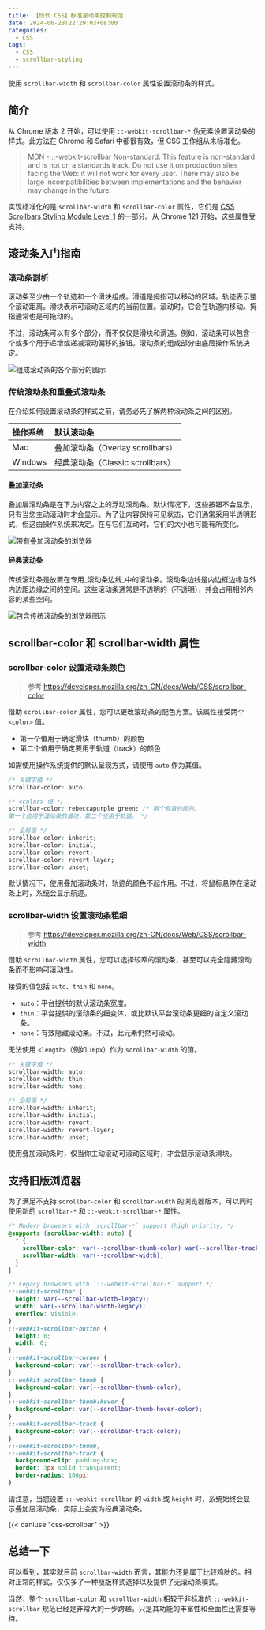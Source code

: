 ```yaml
---
title: 【现代 CSS】标准滚动条控制规范
date: 2024-06-28T22:29:03+08:00
categories:
  - CSS
tags:
  - CSS
  - scrollbar-styling
---
```


使用 `scrollbar-width` 和 `scrollbar-color` 属性设置滚动条的样式。

<!--more-->

## 简介

从 Chrome 版本 2 开始，可以使用 `::-webkit-scrollbar-*` 伪元素设置滚动条的样式。此方法在 Chrome 和 Safari 中都很有效，但 CSS 工作组从未标准化。

> MDN - ::-webkit-scrollbar Non-standard: This feature is non-standard and is not on a standards track. Do not use it on production sites facing the Web: it will not work for every user. There may also be large incompatibilities between implementations and the behavior may change in the future.

实现标准化的是 `scrollbar-width` 和 `scrollbar-color` 属性，它们是 [CSS Scrollbars Styling Module Level 1](https://drafts.csswg.org/css-scrollbars/#scrollbar-width) 的一部分。从 Chrome 121 开始，这些属性受支持。

## 滚动条入门指南

### 滚动条剖析

滚动条至少由一个轨迹和一个滑块组成。滑道是拇指可以移动的区域。轨迹表示整个滚动距离。滑块表示可滚动区域内的当前位置。滚动时，它会在轨道内移动。拇指通常也是可拖动的。

不过，滚动条可以有多个部分，而不仅仅是滑块和滑道。例如，滚动条可以包含一个或多个用于递增或递减滚动偏移的按钮。滚动条的组成部分由底层操作系统决定。

![组成滚动条的各个部分的图示](images/24_1719585398.png "左侧插图是一个最小的滚动条，其中只有轨迹和拇指。右边的按钮也有一些按钮。")

### 传统滚动条和重叠式滚动条

在介绍如何设置滚动条的样式之前，请务必先了解两种滚动条之间的区别。

| 操作系统 | 默认滚动条 |
| :------- | :--------- |
| Mac      | 叠加滚动条（Overlay scrollbars） |
| Windows  | 经典滚动条（Classic scrollbars） |

#### 叠加滚动条

叠加层滚动条是在下方内容之上的浮动滚动条。默认情况下，这些按钮不会显示，只有当您主动滚动时才会显示。为了让内容保持可见状态，它们通常采用半透明形式，但这由操作系统来决定。在与它们互动时，它们的大小也可能有所变化。

![带有叠加滚动条的浏览器](images/24_1719585770.png "滚动条会叠加在内容上；滑块是部分透明的。")

#### 经典滚动条

传统滚动条是放置在专用_滚动条边线_中的滚动条。滚动条边线是内边框边缘与外内边距边缘之间的空间。这些滚动条通常是不透明的（不透明），并会占用相邻内容的某些空间。

![包含传统滚动条的浏览器图示](images/24_1719585901.png "滚动条位于内容旁边的专用区域中；内容的可用宽度会缩小（相对于使用叠加层滚动条时的可用宽度）。")

## scrollbar-color 和 scrollbar-width 属性

### scrollbar-color 设置滚动条颜色

> 参考 https://developer.mozilla.org/zh-CN/docs/Web/CSS/scrollbar-color

借助 `scrollbar-color` 属性，您可以更改滚动条的配色方案。该属性接受两个 `<color>` 值。

- 第一个值用于确定滑块（thumb）的颜色
- 第二个值用于确定要用于轨道（track）的颜色

如需使用操作系统提供的默认呈现方式，请使用 `auto` 作为其值。

```css
/* 关键字值 */
scrollbar-color: auto;

/* <color> 值 */
scrollbar-color: rebeccapurple green; /* 两个有效的颜色。
第一个应用于滚动条的滑块，第二个应用于轨道。 */

/* 全局值 */
scrollbar-color: inherit;
scrollbar-color: initial;
scrollbar-color: revert;
scrollbar-color: revert-layer;
scrollbar-color: unset;
```

默认情况下，使用叠加滚动条时，轨迹的颜色不起作用。不过，将鼠标悬停在滚动条上时，系统会显示航迹。

### scrollbar-width 设置滚动条粗细

> 参考 https://developer.mozilla.org/zh-CN/docs/Web/CSS/scrollbar-width

借助 `scrollbar-width` 属性，您可以选择较窄的滚动条，甚至可以完全隐藏滚动条而不影响可滚动性。

接受的值包括 `auto`、`thin` 和 `none`。

- `auto`：平台提供的默认滚动条宽度。
- `thin`：平台提供的滚动条的细变体，或比默认平台滚动条更细的自定义滚动条。
- `none`：有效隐藏滚动条。不过，此元素仍然可滚动。

无法使用 `<length>`（例如 `16px`）作为 `scrollbar-width` 的值。

```css
/* 关键字值 */
scrollbar-width: auto;
scrollbar-width: thin;
scrollbar-width: none;

/* 全局值 */
scrollbar-width: inherit;
scrollbar-width: initial;
scrollbar-width: revert;
scrollbar-width: revert-layer;
scrollbar-width: unset;
```

使用叠加滚动条时，仅当你主动滚动可滚动区域时，才会显示滚动条滑块。

## 支持旧版浏览器

为了满足不支持 `scrollbar-color` 和 `scrollbar-width` 的浏览器版本，可以同时使用新的 `scrollbar-*` 和 `::-webkit-scrollbar-*` 属性。

```css
/* Modern browsers with `scrollbar-*` support (high priority) */
@supports (scrollbar-width: auto) {
  * {
    scrollbar-color: var(--scrollbar-thumb-color) var(--scrollbar-track-color);;
    scrollbar-width: var(--scrollbar-width);
  }
}

/* Legacy browsers with `::-webkit-scrollbar-*` support */
::-webkit-scrollbar {
  height: var(--scrollbar-width-legacy);
  width: var(--scrollbar-width-legacy);
  overflow: visible;
}
::-webkit-scrollbar-button {
  height: 0;
  width: 0;
}
::-webkit-scrollbar-corner {
  background-color: var(--scrollbar-track-color);
}
::-webkit-scrollbar-thumb {
  background-color: var(--scrollbar-thumb-color);
}
::-webkit-scrollbar-thumb:hover {
  background-color: var(--scrollbar-thumb-hover-color);
}
::-webkit-scrollbar-track {
  background-color: var(--scrollbar-track-color);
}
::-webkit-scrollbar-thumb,
::-webkit-scrollbar-track {
  background-clip: padding-box;
  border: 3px solid transparent;
  border-radius: 100px;
}
```

请注意，当您设置 `::-webkit-scrollbar` 的 `width` 或 `height` 时，系统始终会显示叠加层滚动条，实际上会变为经典滚动条。

{{< caniuse "css-scrollbar" >}}

## 总结一下

可以看到，其实就目前 `scrollbar-width` 而言，其能力还是属于比较鸡肋的。相对正常的样式，仅仅多了一种瘦版样式选择以及提供了无滚动条模式。

当然，整个 `scrollbar-color` 和 `scrollbar-width` 相较于非标准的 `::-webkit-scrollbar` 规范已经是非常大的一步跨越。只是其功能的丰富性和全面性还需要等待。
